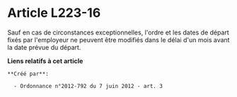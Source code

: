 # Article L223-16

Sauf en cas de circonstances exceptionnelles, l'ordre et les dates de départ fixés par l'employeur ne peuvent être modifiés
dans le délai d'un mois avant la date prévue du départ.

**Liens relatifs à cet article**

	**Créé par**:

	  - Ordonnance n°2012-792 du 7 juin 2012 - art. 3
